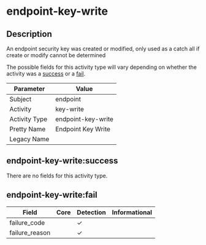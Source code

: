 endpoint-key-write
==================

Description
-----------
An endpoint security key was created or modified, only used as a catch all if create or modify cannot be determined

The possible fields for this activity type will vary depending on whether the activity was a [success](#endpoint-key-writesuccess) or a [fail](#endpoint-key-writefail).

| Parameter     | Value              |
| ------------- | ------------------ |
| Subject       | endpoint           |
| Activity      | key-write          |
| Activity Type | endpoint-key-write |
| Pretty Name   | Endpoint Key Write |
| Legacy Name   |                    |

endpoint-key-write:success
--------------------------

There are no fields for this activity type.


endpoint-key-write:fail
-----------------------

| Field          | Core | Detection | Informational |
| -------------- | ---- | --------- | ------------- |
| failure_code   |      | &#10003;  |               |
| failure_reason |      | &#10003;  |               |